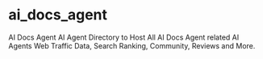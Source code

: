 # ai_docs_agent
AI Docs Agent AI Agent Directory to Host All AI Docs Agent related AI Agents Web Traffic Data, Search Ranking, Community, Reviews and More.
